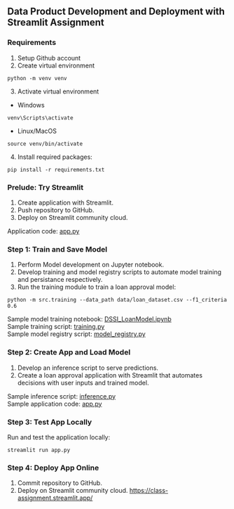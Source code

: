 ## Data Product Development and Deployment with Streamlit Assignment
### Requirements
1. Setup Github account
2. Create virtual environment
```
python -m venv venv
```
3. Activate virtual environment
* Windows
```
venv\Scripts\activate
```
* Linux/MacOS
```
source venv/bin/activate
```
4. Install required packages:
```
pip install -r requirements.txt
```
### Prelude: Try Streamlit
1. Create application with Streamlit.
2. Push repository to GitHub.
3. Deploy on Streamlit community cloud.  

Application code: [app.py](app.py)
### Step 1: Train and Save Model
1. Perform Model development on Jupyter notebook.
2. Develop training and model registry scripts to automate model training and persistance respectively.
3. Run the training module to train a loan approval model:
```
python -m src.training --data_path data/loan_dataset.csv --f1_criteria 0.6
```
Sample model training notebook: [DSSI_LoanModel.ipynb](notebooks/DSSl_LoanModel.ipynb)  
Sample training script: [training.py](src/training.py)  
Sample model registry script: [model_registry.py](src/model_registry.py)
### Step 2: Create App and Load Model
1. Develop an inference script to serve predictions.
2. Create a loan approval application with Streamlit that automates decisions with user inputs and trained model.  

Sample inference script: [inference.py](src/inference.py)  
Sample application code: [app.py](app.py)
### Step 3: Test App Locally
Run and test the application locally:
```
streamlit run app.py
```
### Step 4: Deploy App Online
1. Commit repository to GitHub.
2. Deploy on Streamlit community cloud.
https://class-assignment.streamlit.app/
